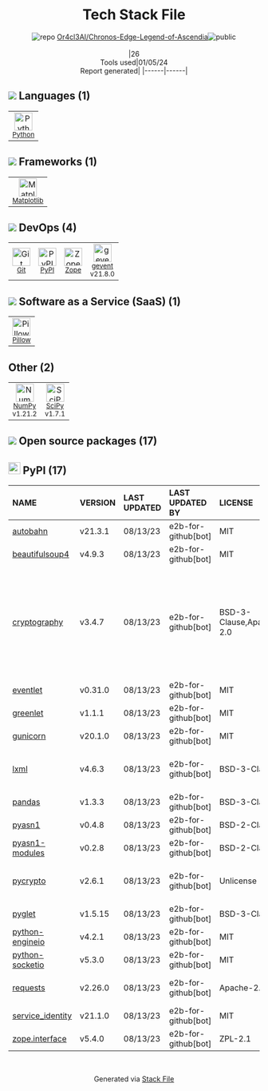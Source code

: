 <!--
&lt;--- Readme.md Snippet without images Start ---&gt;
## Tech Stack
Or4cl3AI/Chronos-Edge-Legend-of-Ascendia is built on the following main stack:

- [Python](https://www.python.org) – Languages
- [gevent](http://gevent.org) – Web Servers
- [NumPy](http://www.numpy.org/) – Data Science Tools
- [Pillow](https://python-pillow.github.io/) – Image Processing and Management
- [Matplotlib](http://matplotlib.org) – Charting Libraries
- [SciPy](http://www.scipy.org) – Data Science Tools
- [Zope](https://www.zope.org) – Web Servers

Full tech stack [here](/techstack.md)

&lt;--- Readme.md Snippet without images End ---&gt;

&lt;--- Readme.md Snippet with images Start ---&gt;
## Tech Stack
Or4cl3AI/Chronos-Edge-Legend-of-Ascendia is built on the following main stack:

- <img width='25' height='25' src='https://img.stackshare.io/service/993/pUBY5pVj.png' alt='Python'/> [Python](https://www.python.org) – Languages
- <img width='25' height='25' src='https://img.stackshare.io/service/1772/s9Bm2Iyx_400x400.jpg' alt='gevent'/> [gevent](http://gevent.org) – Web Servers
- <img width='25' height='25' src='https://img.stackshare.io/service/2179/default_332f874a2edb2686f578aa6389313efcea1eec41.png' alt='NumPy'/> [NumPy](http://www.numpy.org/) – Data Science Tools
- <img width='25' height='25' src='https://img.stackshare.io/service/2375/default_1f67b0ca7416a9f52beb655f90b5602d5ef74b75.jpg' alt='Pillow'/> [Pillow](https://python-pillow.github.io/) – Image Processing and Management
- <img width='25' height='25' src='https://img.stackshare.io/service/2993/2DZC4KaA_400x400.jpg' alt='Matplotlib'/> [Matplotlib](http://matplotlib.org) – Charting Libraries
- <img width='25' height='25' src='https://img.stackshare.io/service/3303/scipyshiny_small.png' alt='SciPy'/> [SciPy](http://www.scipy.org) – Data Science Tools
- <img width='25' height='25' src='https://img.stackshare.io/service/6969/zopeHIres_400x400.jpg' alt='Zope'/> [Zope](https://www.zope.org) – Web Servers

Full tech stack [here](/techstack.md)

&lt;--- Readme.md Snippet with images End ---&gt;
-->
<div align="center">

# Tech Stack File
![](https://img.stackshare.io/repo.svg "repo") [Or4cl3AI/Chronos-Edge-Legend-of-Ascendia](https://github.com/Or4cl3AI/Chronos-Edge-Legend-of-Ascendia)![](https://img.stackshare.io/public_badge.svg "public")
<br/><br/>
|26<br/>Tools used|01/05/24 <br/>Report generated|
|------|------|
</div>

## <img src='https://img.stackshare.io/languages.svg'/> Languages (1)
<table><tr>
  <td align='center'>
  <img width='36' height='36' src='https://img.stackshare.io/service/993/pUBY5pVj.png' alt='Python'>
  <br>
  <sub><a href="https://www.python.org">Python</a></sub>
  <br>
  <sub></sub>
</td>

</tr>
</table>

## <img src='https://img.stackshare.io/frameworks.svg'/> Frameworks (1)
<table><tr>
  <td align='center'>
  <img width='36' height='36' src='https://img.stackshare.io/service/2993/2DZC4KaA_400x400.jpg' alt='Matplotlib'>
  <br>
  <sub><a href="http://matplotlib.org">Matplotlib</a></sub>
  <br>
  <sub></sub>
</td>

</tr>
</table>

## <img src='https://img.stackshare.io/devops.svg'/> DevOps (4)
<table><tr>
  <td align='center'>
  <img width='36' height='36' src='https://img.stackshare.io/service/1046/git.png' alt='Git'>
  <br>
  <sub><a href="http://git-scm.com/">Git</a></sub>
  <br>
  <sub></sub>
</td>

<td align='center'>
  <img width='36' height='36' src='https://img.stackshare.io/service/12572/-RIWgodF_400x400.jpg' alt='PyPI'>
  <br>
  <sub><a href="https://pypi.org/">PyPI</a></sub>
  <br>
  <sub></sub>
</td>

<td align='center'>
  <img width='36' height='36' src='https://img.stackshare.io/service/6969/zopeHIres_400x400.jpg' alt='Zope'>
  <br>
  <sub><a href="https://www.zope.org">Zope</a></sub>
  <br>
  <sub></sub>
</td>

<td align='center'>
  <img width='36' height='36' src='https://img.stackshare.io/service/1772/s9Bm2Iyx_400x400.jpg' alt='gevent'>
  <br>
  <sub><a href="http://gevent.org">gevent</a></sub>
  <br>
  <sub>v21.8.0</sub>
</td>

</tr>
</table>

## <img src='https://img.stackshare.io/saas.svg'/> Software as a Service (SaaS) (1)
<table><tr>
  <td align='center'>
  <img width='36' height='36' src='https://img.stackshare.io/service/2375/default_1f67b0ca7416a9f52beb655f90b5602d5ef74b75.jpg' alt='Pillow'>
  <br>
  <sub><a href="https://python-pillow.github.io/">Pillow</a></sub>
  <br>
  <sub></sub>
</td>

</tr>
</table>

## Other (2)
<table><tr>
  <td align='center'>
  <img width='36' height='36' src='https://img.stackshare.io/service/2179/default_332f874a2edb2686f578aa6389313efcea1eec41.png' alt='NumPy'>
  <br>
  <sub><a href="http://www.numpy.org/">NumPy</a></sub>
  <br>
  <sub>v1.21.2</sub>
</td>

<td align='center'>
  <img width='36' height='36' src='https://img.stackshare.io/service/3303/scipyshiny_small.png' alt='SciPy'>
  <br>
  <sub><a href="http://www.scipy.org">SciPy</a></sub>
  <br>
  <sub>v1.7.1</sub>
</td>

</tr>
</table>


## <img src='https://img.stackshare.io/group.svg' /> Open source packages (17)</h2>

## <img width='24' height='24' src='https://img.stackshare.io/service/12572/-RIWgodF_400x400.jpg'/> PyPI (17)

|NAME|VERSION|LAST UPDATED|LAST UPDATED BY|LICENSE|VULNERABILITIES|
|:------|:------|:------|:------|:------|:------|
|[autobahn](https://pypi.org/project/autobahn)|v21.3.1|08/13/23|e2b-for-github[bot] |MIT|N/A|
|[beautifulsoup4](https://pypi.org/project/beautifulsoup4)|v4.9.3|08/13/23|e2b-for-github[bot] |MIT|N/A|
|[cryptography](https://pypi.org/project/cryptography)|v3.4.7|08/13/23|e2b-for-github[bot] |BSD-3-Clause,Apache-2.0|[CVE-2023-0286](https://github.com/advisories/GHSA-x4qr-2fvf-3mr5) (High)<br/>[CVE-2023-23931](https://github.com/advisories/GHSA-w7pp-m8wf-vj6r) (Moderate)<br/>[CVE-2023-49083](https://github.com/advisories/GHSA-jfhm-5ghh-2f97) (Moderate)<br/>[](https://github.com/advisories/GHSA-jm77-qphf-c4w8) (Low)<br/>[](https://github.com/advisories/GHSA-v8gr-m533-ghj9) (Low)<br/>[](https://github.com/advisories/GHSA-5cpq-8wj7-hf2v) (Low)|
|[eventlet](https://pypi.org/project/eventlet)|v0.31.0|08/13/23|e2b-for-github[bot] |MIT|N/A|
|[greenlet](https://pypi.org/project/greenlet)|v1.1.1|08/13/23|e2b-for-github[bot] |MIT|N/A|
|[gunicorn](https://pypi.org/project/gunicorn)|v20.1.0|08/13/23|e2b-for-github[bot] |MIT|N/A|
|[lxml](https://pypi.org/project/lxml)|v4.6.3|08/13/23|e2b-for-github[bot] |BSD-3-Clause|[CVE-2021-43818](https://github.com/advisories/GHSA-55x5-fj6c-h6m8) (High)<br/>[CVE-2022-2309](https://github.com/advisories/GHSA-wrxv-2j5q-m38w) (Moderate)|
|[pandas](https://pypi.org/project/pandas)|v1.3.3|08/13/23|e2b-for-github[bot] |BSD-3-Clause|N/A|
|[pyasn1](https://pypi.org/project/pyasn1)|v0.4.8|08/13/23|e2b-for-github[bot] |BSD-2-Clause|N/A|
|[pyasn1-modules](https://pypi.org/project/pyasn1-modules)|v0.2.8|08/13/23|e2b-for-github[bot] |BSD-2-Clause|N/A|
|[pycrypto](https://pypi.org/project/pycrypto)|v2.6.1|08/13/23|e2b-for-github[bot] |Unlicense|[CVE-2013-7459](https://github.com/advisories/GHSA-cq27-v7xp-c356) (Critical)<br/>[CVE-2018-6594](https://github.com/advisories/GHSA-6528-wvf6-f6qg) (High)|
|[pyglet](https://pypi.org/project/pyglet)|v1.5.15|08/13/23|e2b-for-github[bot] |BSD-3-Clause|N/A|
|[python-engineio](https://pypi.org/project/python-engineio)|v4.2.1|08/13/23|e2b-for-github[bot] |MIT|N/A|
|[python-socketio](https://pypi.org/project/python-socketio)|v5.3.0|08/13/23|e2b-for-github[bot] |MIT|N/A|
|[requests](https://pypi.org/project/requests)|v2.26.0|08/13/23|e2b-for-github[bot] |Apache-2.0|[CVE-2023-32681](https://github.com/advisories/GHSA-j8r2-6x86-q33q) (Moderate)|
|[service_identity](https://pypi.org/project/service_identity)|v21.1.0|08/13/23|e2b-for-github[bot] |MIT|N/A|
|[zope.interface](https://pypi.org/project/zope.interface)|v5.4.0|08/13/23|e2b-for-github[bot] |ZPL-2.1|N/A|

<br/>
<div align='center'>

Generated via [Stack File](https://github.com/marketplace/stack-file)
